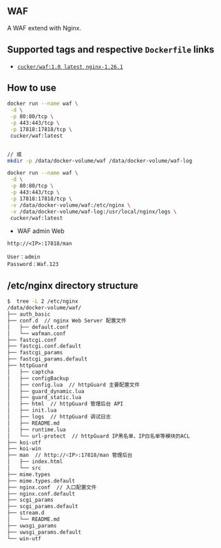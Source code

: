 ## WAF

A WAF extend with Nginx.

## Supported tags and respective `Dockerfile` links
* [`cucker/waf:1.0`, `latest`, `nginx-1.26.1`](https://github.com/cucker0/dockerfile/blob/main/WAF/Dockerfile_1.0)

## How to use
```bash
docker run --name waf \
 -d \
 -p 80:80/tcp \
 -p 443:443/tcp \
 -p 17818:17818/tcp \
 cucker/waf:latest


// 或
mkdir -p /data/docker-volume/waf /data/docker-volume/waf-log

docker run --name waf \
 -d \
 -p 80:80/tcp \
 -p 443:443/tcp \
 -p 17818:17818/tcp \
 -v /data/docker-volume/waf:/etc/nginx \
 -v /data/docker-volume/waf-log:/usr/local/nginx/logs \
 cucker/waf:latest
```

* WAF admin Web
```
http://<IP>:17818/man

User：admin  
Password：Waf.123
```

## /etc/nginx directory structure
```bash
$  tree -L 2 /etc/nginx
/data/docker-volume/waf/
├── auth_basic
├── conf.d  // nginx Web Server 配置文件
│   ├── default.conf
│   └── wafman.conf
├── fastcgi.conf
├── fastcgi.conf.default
├── fastcgi_params
├── fastcgi_params.default
├── httpGuard
│   ├── captcha
│   ├── configBackup
│   ├── config.lua  // httpGuard 主要配置文件
│   ├── guard_dynamic.lua
│   ├── guard_static.lua
│   ├── html  // httpGuard 管理后台 API
│   ├── init.lua
│   ├── logs  // httpGuard 调试日志
│   ├── README.md
│   ├── runtime.lua
│   └── url-protect  // httpGuard IP黑名单、IP白名单等模块的ACL
├── koi-utf
├── koi-win
├── man  // http://<IP>:17818/man 管理后台
│   ├── index.html
│   └── src
├── mime.types
├── mime.types.default
├── nginx.conf  // 入口配置文件
├── nginx.conf.default
├── scgi_params
├── scgi_params.default
├── stream.d
│   └── README.md
├── uwsgi_params
├── uwsgi_params.default
└── win-utf
```